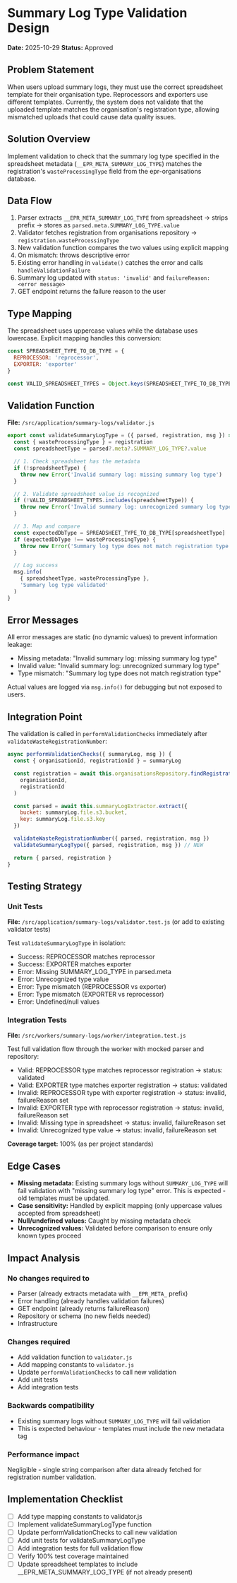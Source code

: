 # Summary Log Type Validation Design

**Date:** 2025-10-29
**Status:** Approved

## Problem Statement

When users upload summary logs, they must use the correct spreadsheet template for their organisation type. Reprocessors and exporters use different templates. Currently, the system does not validate that the uploaded template matches the organisation's registration type, allowing mismatched uploads that could cause data quality issues.

## Solution Overview

Implement validation to check that the summary log type specified in the spreadsheet metadata (`__EPR_META_SUMMARY_LOG_TYPE`) matches the registration's `wasteProcessingType` field from the epr-organisations database.

## Data Flow

1. Parser extracts `__EPR_META_SUMMARY_LOG_TYPE` from spreadsheet → strips prefix → stores as `parsed.meta.SUMMARY_LOG_TYPE.value`
2. Validator fetches registration from organisations repository → `registration.wasteProcessingType`
3. New validation function compares the two values using explicit mapping
4. On mismatch: throws descriptive error
5. Existing error handling in `validate()` catches the error and calls `handleValidationFailure`
6. Summary log updated with `status: 'invalid'` and `failureReason: <error message>`
7. GET endpoint returns the failure reason to the user

## Type Mapping

The spreadsheet uses uppercase values while the database uses lowercase. Explicit mapping handles this conversion:

```javascript
const SPREADSHEET_TYPE_TO_DB_TYPE = {
  REPROCESSOR: 'reprocessor',
  EXPORTER: 'exporter'
}

const VALID_SPREADSHEET_TYPES = Object.keys(SPREADSHEET_TYPE_TO_DB_TYPE)
```

## Validation Function

**File:** `/src/application/summary-logs/validator.js`

```javascript
export const validateSummaryLogType = ({ parsed, registration, msg }) => {
  const { wasteProcessingType } = registration
  const spreadsheetType = parsed?.meta?.SUMMARY_LOG_TYPE?.value

  // 1. Check spreadsheet has the metadata
  if (!spreadsheetType) {
    throw new Error('Invalid summary log: missing summary log type')
  }

  // 2. Validate spreadsheet value is recognized
  if (!VALID_SPREADSHEET_TYPES.includes(spreadsheetType)) {
    throw new Error('Invalid summary log: unrecognized summary log type')
  }

  // 3. Map and compare
  const expectedDbType = SPREADSHEET_TYPE_TO_DB_TYPE[spreadsheetType]
  if (expectedDbType !== wasteProcessingType) {
    throw new Error('Summary log type does not match registration type')
  }

  // Log success
  msg.info(
    { spreadsheetType, wasteProcessingType },
    'Summary log type validated'
  )
}
```

## Error Messages

All error messages are static (no dynamic values) to prevent information leakage:

- Missing metadata: "Invalid summary log: missing summary log type"
- Invalid value: "Invalid summary log: unrecognized summary log type"
- Type mismatch: "Summary log type does not match registration type"

Actual values are logged via `msg.info()` for debugging but not exposed to users.

## Integration Point

The validation is called in `performValidationChecks` immediately after `validateWasteRegistrationNumber`:

```javascript
async performValidationChecks({ summaryLog, msg }) {
  const { organisationId, registrationId } = summaryLog

  const registration = await this.organisationsRepository.findRegistrationById(
    organisationId,
    registrationId
  )

  const parsed = await this.summaryLogExtractor.extract({
    bucket: summaryLog.file.s3.bucket,
    key: summaryLog.file.s3.key
  })

  validateWasteRegistrationNumber({ parsed, registration, msg })
  validateSummaryLogType({ parsed, registration, msg }) // NEW

  return { parsed, registration }
}
```

## Testing Strategy

### Unit Tests

**File:** `/src/application/summary-logs/validator.test.js` (or add to existing validator tests)

Test `validateSummaryLogType` in isolation:

- Success: REPROCESSOR matches reprocessor
- Success: EXPORTER matches exporter
- Error: Missing SUMMARY_LOG_TYPE in parsed.meta
- Error: Unrecognized type value
- Error: Type mismatch (REPROCESSOR vs exporter)
- Error: Type mismatch (EXPORTER vs reprocessor)
- Error: Undefined/null values

### Integration Tests

**File:** `/src/workers/summary-logs/worker/integration.test.js`

Test full validation flow through the worker with mocked parser and repository:

- Valid: REPROCESSOR type matches reprocessor registration → status: validated
- Valid: EXPORTER type matches exporter registration → status: validated
- Invalid: REPROCESSOR type with exporter registration → status: invalid, failureReason set
- Invalid: EXPORTER type with reprocessor registration → status: invalid, failureReason set
- Invalid: Missing type in spreadsheet → status: invalid, failureReason set
- Invalid: Unrecognized type value → status: invalid, failureReason set

**Coverage target:** 100% (as per project standards)

## Edge Cases

- **Missing metadata:** Existing summary logs without `SUMMARY_LOG_TYPE` will fail validation with "missing summary log type" error. This is expected - old templates must be updated.
- **Case sensitivity:** Handled by explicit mapping (only uppercase values accepted from spreadsheet)
- **Null/undefined values:** Caught by missing metadata check
- **Unrecognized values:** Validated before comparison to ensure only known types proceed

## Impact Analysis

### No changes required to

- Parser (already extracts metadata with `__EPR_META_` prefix)
- Error handling (already handles validation failures)
- GET endpoint (already returns failureReason)
- Repository or schema (no new fields needed)
- Infrastructure

### Changes required

- Add validation function to `validator.js`
- Add mapping constants to `validator.js`
- Update `performValidationChecks` to call new validation
- Add unit tests
- Add integration tests

### Backwards compatibility

- Existing summary logs without `SUMMARY_LOG_TYPE` will fail validation
- This is expected behaviour - templates must include the new metadata tag

### Performance impact

Negligible - single string comparison after data already fetched for registration number validation.

## Implementation Checklist

- [ ] Add type mapping constants to validator.js
- [ ] Implement validateSummaryLogType function
- [ ] Update performValidationChecks to call new validation
- [ ] Add unit tests for validateSummaryLogType
- [ ] Add integration tests for full validation flow
- [ ] Verify 100% test coverage maintained
- [ ] Update spreadsheet templates to include \_\_EPR_META_SUMMARY_LOG_TYPE (if not already present)
